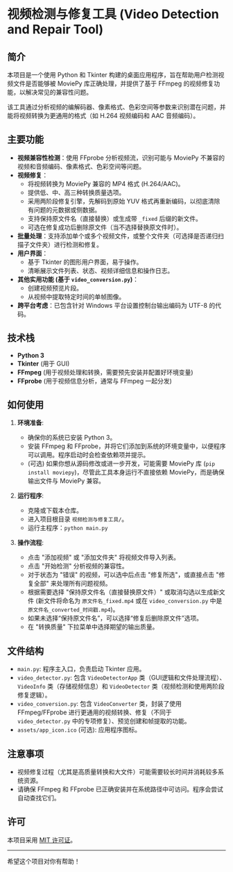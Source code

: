 # 视频检测与修复工具 (Video Detection and Repair Tool)

## 简介

本项目是一个使用 Python 和 Tkinter 构建的桌面应用程序，旨在帮助用户检测视频文件是否能够被 MoviePy 库正确处理，并提供了基于 FFmpeg 的视频修复功能，以解决常见的兼容性问题。

该工具通过分析视频的编解码器、像素格式、色彩空间等参数来识别潜在问题，并能将视频转换为更通用的格式（如 H.264 视频编码和 AAC 音频编码）。

## 主要功能

* **视频兼容性检测**：使用 FFprobe 分析视频流，识别可能与 MoviePy 不兼容的视频和音频编码、像素格式、色彩空间等问题。
* **视频修复**：
    * 将视频转换为 MoviePy 兼容的 MP4 格式 (H.264/AAC)。
    * 提供低、中、高三种转换质量选项。
    * 采用两阶段修复引擎，先解码到原始 YUV 格式再重新编码，以彻底清除有问题的元数据或侧数据。
    * 支持保持原文件名（直接替换）或生成带 `_fixed` 后缀的新文件。
    * 可选在修复成功后删除原文件（当不选择替换原文件时）。
* **批量处理**：支持添加单个或多个视频文件，或整个文件夹（可选择是否递归扫描子文件夹）进行检测和修复。
* **用户界面**：
    * 基于 Tkinter 的图形用户界面，易于操作。
    * 清晰展示文件列表、状态、视频详细信息和操作日志。
* **其他实用功能 (基于 `video_conversion.py`)**：
    * 创建视频预览片段。
    * 从视频中提取特定时间的单帧图像。
* **跨平台考虑**：已包含针对 Windows 平台设置控制台输出编码为 UTF-8 的代码。

## 技术栈

* **Python 3**
* **Tkinter** (用于 GUI)
* **FFmpeg** (用于视频处理和转换，需要预先安装并配置好环境变量)
* **FFprobe** (用于视频信息分析，通常与 FFmpeg 一起分发)

## 如何使用

1.  **环境准备**:
    * 确保你的系统已安装 Python 3。
    * 安装 FFmpeg 和 FFprobe，并将它们添加到系统的环境变量中，以便程序可以调用。程序启动时会检查依赖项并提示。
    * (可选) 如果你想从源码修改或进一步开发，可能需要 MoviePy 库 (`pip install moviepy`)，尽管此工具本身运行不直接依赖 MoviePy，而是确保输出文件与 MoviePy 兼容。

2.  **运行程序**:
    * 克隆或下载本仓库。
    * 进入项目根目录 `视频检测与修复工具/`。
    * 运行主程序：`python main.py`

3.  **操作流程**:
    * 点击 "添加视频" 或 "添加文件夹" 将视频文件导入列表。
    * 点击 "开始检测" 分析视频的兼容性。
    * 对于状态为 "错误" 的视频，可以选中后点击 "修复所选"，或直接点击 "修复全部" 来处理所有问题视频。
    * 根据需要选择 "保持原文件名（直接替换原文件）" 或取消勾选以生成新文件 (新文件将命名为 `原文件名_fixed.mp4` 或在 `video_conversion.py` 中是 `原文件名_converted_时间戳.mp4`)。
    * 如果未选择“保持原文件名”，可以选择“修复后删除原文件”选项。
    * 在 "转换质量" 下拉菜单中选择期望的输出质量。

## 文件结构

* `main.py`: 程序主入口，负责启动 Tkinter 应用。
* `video_detector.py`: 包含 `VideoDetectorApp` 类（GUI逻辑和文件处理流程）、`VideoInfo` 类（存储视频信息）和 `VideoDetector` 类（视频检测和使用两阶段修复逻辑）。
* `video_conversion.py`: 包含 `VideoConverter` 类，封装了使用 FFmpeg/FFprobe 进行更通用的视频转换、修复（不同于 `video_detector.py` 中的专项修复）、预览创建和帧提取的功能。
* `assets/app_icon.ico` (可选): 应用程序图标。

## 注意事项

* 视频修复过程（尤其是高质量转换和大文件）可能需要较长时间并消耗较多系统资源。
* 请确保 FFmpeg 和 FFprobe 已正确安装并在系统路径中可访问。程序会尝试自动查找它们。

## 许可

本项目采用 [MIT 许可证](LICENSE)。

---

希望这个项目对你有帮助！